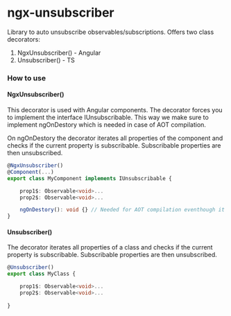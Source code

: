 
# ngx-unsubscriber

Library to auto unsubscribe observables/subscriptions.
Offers two class decorators:
1. NgxUnsubscriber() - Angular
2. Unsubscriber() - TS


### How to use

#### NgxUnsubscriber()
This decorator is used with Angular components.
The decorator forces you to implement the interface IUnsubscribable.
This way we make sure to implement ngOnDestory which is needed in case of AOT compilation.

On ngOnDestory the decorator iterates all properties of the component and checks
if the current property is subscribable.
Subscribable properties are then unsubscribed.

```typescript
@NgxUnsubscriber()
@Component(...)
export class MyComponent implements IUnsubscribable {

    prop1$: Observable<void>...
    prop2$: Observable<void>...

    ngOnDestory(): void {} // Needed for AOT compilation eventhough it is empty 
}
```

#### Unsubscriber()
The decorator iterates all properties of a class and checks
if the current property is subscribable.
Subscribable properties are then unsubscribed.

```typescript
@Unsubscriber()
export class MyClass {

    prop1$: Observable<void>...
    prop2$: Observable<void>...
    
}
```

